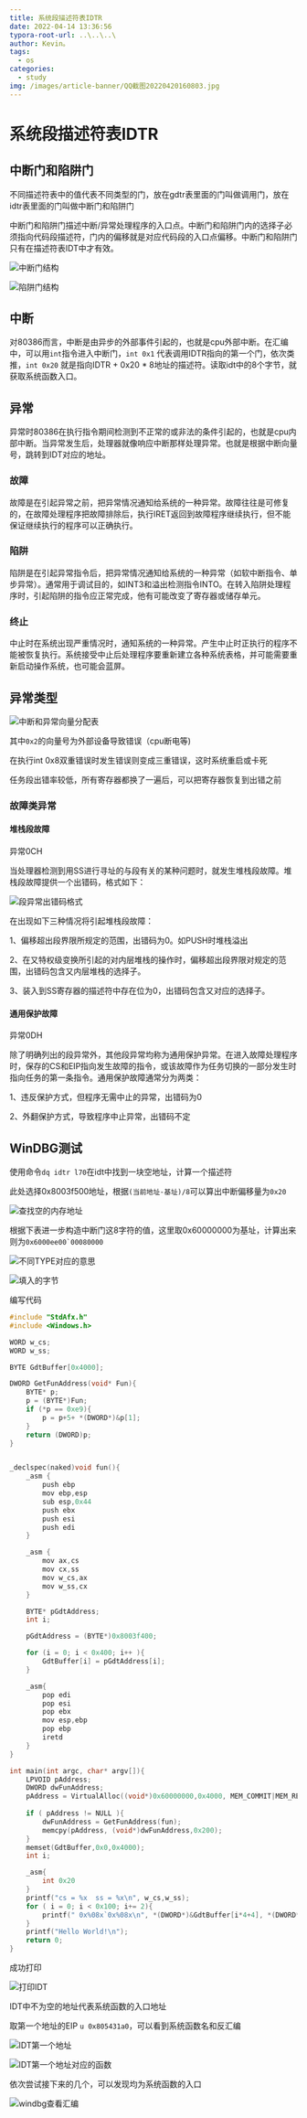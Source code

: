 ```yaml
---
title: 系统段描述符表IDTR
date: 2022-04-14 13:36:56
typora-root-url: ..\..\..\
author: Kevin。
tags:
  - os
categories:
  - study
img: /images/article-banner/QQ截图20220420160803.jpg
---
```


# 系统段描述符表IDTR

## 中断门和陷阱门

不同描述符表中的值代表不同类型的门，放在gdtr表里面的门叫做调用门，放在idtr表里面的门叫做中断门和陷阱门

中断门和陷阱门描述中断/异常处理程序的入口点。中断门和陷阱门内的选择子必须指向代码段描述符，门内的偏移就是对应代码段的入口点偏移。中断门和陷阱门只有在描述符表IDT中才有效。

![中断门结构](/images/image-20220416155559894.png)

![陷阱门结构](/images/image-20220416155617468.png)



## 中断

对80386而言，中断是由异步的外部事件引起的，也就是cpu外部中断。在汇编中，可以用`int`指令进入中断门，`int 0x1` 代表调用IDTR指向的第一个门，依次类推，`int 0x20` 就是指向IDTR + 0x20 * 8地址的描述符。读取idt中的8个字节，就获取系统函数入口。

## 异常

异常时80386在执行指令期间检测到不正常的或非法的条件引起的，也就是cpu内部中断。当异常发生后，处理器就像响应中断那样处理异常。也就是根据中断向量号，跳转到IDT对应的地址。

### 故障

故障是在引起异常之前，把异常情况通知给系统的一种异常。故障往往是可修复的，在故障处理程序把故障排除后，执行IRET返回到故障程序继续执行，但不能保证继续执行的程序可以正确执行。

### 陷阱

陷阱是在引起异常指令后，把异常情况通知给系统的一种异常（如软中断指令、单步异常）。通常用于调试目的，如INT3和溢出检测指令INTO。在转入陷阱处理程序时，引起陷阱的指令应正常完成，他有可能改变了寄存器或储存单元。

### 终止

中止时在系统出现严重情况时，通知系统的一种异常。产生中止时正执行的程序不能被恢复执行。系统接受中止后处理程序要重新建立各种系统表格，并可能需要重新启动操作系统，也可能会蓝屏。

## 异常类型

![中断和异常向量分配表](/images/image-20220416154556484.png)

其中`0x2`的向量号为外部设备导致错误（cpu断电等)

在执行int 0x8双重错误时发生错误则变成三重错误，这时系统重启或卡死

任务段出错率较低，所有寄存器都换了一遍后，可以把寄存器恢复到出错之前

### 故障类异常

#### 堆栈段故障

异常0CH

当处理器检测到用SS进行寻址的与段有关的某种问题时，就发生堆栈段故障。堆栈段故障提供一个出错码，格式如下：

![段异常出错码格式](/images/image-20220416161416269.png)

在出现如下三种情况将引起堆栈段故障：

1、偏移超出段界限所规定的范围，出错码为0。如PUSH时堆栈溢出

2、在又特权级变换所引起的对内层堆栈的操作时，偏移超出段界限对规定的范围，出错码包含又内层堆栈的选择子。

3、装入到SS寄存器的描述符中存在位为0，出错码包含又对应的选择子。

#### 通用保护故障

异常0DH

​	除了明确列出的段异常外，其他段异常均称为通用保护异常。在进入故障处理程序时，保存的CS和EIP指向发生故障的指令，或该故障作为任务切换的一部分发生时指向任务的第一条指令。通用保护故障通常分为两类：

1、违反保护方式，但程序无需中止的异常，出错码为0

2、外翻保护方式，导致程序中止异常，出错码不定

## WinDBG测试

使用命令`dq idtr l70`在idt中找到一块空地址，计算一个描述符

此处选择0x8003f500地址，根据`(当前地址-基址)/8`可以算出中断偏移量为`0x20`

![查找空的内存地址](/images/image-20220414162525805.png)

根据下表进一步构造中断门这8字符的值，这里取0x60000000为基址，计算出来则为```0x6000ee00`00080000```

![不同TYPE对应的意思](/images/image-20220412171457218.png)

![填入的字节](/images/image-20220414164042163.png)

编写代码

```c
#include "StdAfx.h"
#include <Windows.h>

WORD w_cs;
WORD w_ss;

BYTE GdtBuffer[0x4000];

DWORD GetFunAddress(void* Fun){
	BYTE* p;
	p = (BYTE*)Fun;
	if (*p == 0xe9){
		p = p+5+ *(DWORD*)&p[1];
	}
	return (DWORD)p;
}


_declspec(naked)void fun(){
	_asm {
		push ebp
		mov ebp,esp
		sub esp,0x44
		push ebx
		push esi
		push edi
	}

 	_asm {
        mov ax,cs
        mov cx,ss
        mov w_cs,ax
        mov w_ss,cx
 	}

	BYTE* pGdtAddress;
	int i;

	pGdtAddress = (BYTE*)0x8003f400;

	for (i = 0; i < 0x400; i++ ){
        GdtBuffer[i] = pGdtAddress[i];
	}

	_asm{
		pop edi
		pop esi
		pop ebx
		mov esp,ebp
		pop ebp
		iretd
	}
}

int main(int argc, char* argv[]){
	LPVOID pAddress;
	DWORD dwFunAddress;
    pAddress = VirtualAlloc((void*)0x60000000,0x4000, MEM_COMMIT|MEM_RESERVE,PAGE_EXECUTE_READWRITE);
	
	if ( pAddress != NULL ){
		dwFunAddress = GetFunAddress(fun);
		memcpy(pAddress, (void*)dwFunAddress,0x200);
	}
	memset(GdtBuffer,0x0,0x4000);
	int i;

	_asm{
		int 0x20
	}
	printf("cs = %x  ss = %x\n", w_cs,w_ss);
	for ( i = 0; i < 0x100; i+= 2){
		printf(" 0x%08x`0x%08x\n", *(DWORD*)&GdtBuffer[i*4+4], *(DWORD*)&GdtBuffer[i*4]);
	}
	printf("Hello World!\n");
	return 0;
}
```

成功打印

![打印IDT](/images/image-20220414164401021.png)

IDT中不为空的地址代表系统函数的入口地址

取第一个地址的EIP `u 0x805431a0`，可以看到系统函数名和反汇编

![IDT第一个地址](/images/image-20220414171412720.png)

![IDT第一个地址对应的函数](/images/image-20220414171457528.png)

依次尝试接下来的几个，可以发现均为系统函数的入口

![windbg查看汇编](/images/image-20220414171702438.png)













